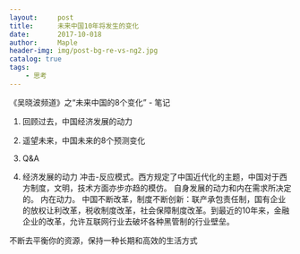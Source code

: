 ```yaml
---
layout:     post
title:      未来中国10年将发生的变化
date:       2017-10-018
author:     Maple
header-img: img/post-bg-re-vs-ng2.jpg
catalog: true
tags:
    - 思考
---
```

《吴晓波频道》之“未来中国的8个变化” - 笔记

1. 回顾过去，中国经济发展的动力
2. 遥望未来，中国未来的8个预测变化
3. Q&A

1. 经济发展的动力
冲击-反应模式。西方规定了中国近代化的主题，中国对于西方制度，文明，技术方面亦步亦趋的模仿。
自身发展的动力和内在需求所决定的。
内在动力。
中国不断改革，制度不断创新：联产承包责任制，国有企业的放权让利改革，税收制度改革，社会保障制度改革。到最近的10年来，金融企业的改革，允许互联网行业去破坏各种黑管制的行业壁垒。

不断去平衡你的资源，保持一种长期和高效的生活方式

